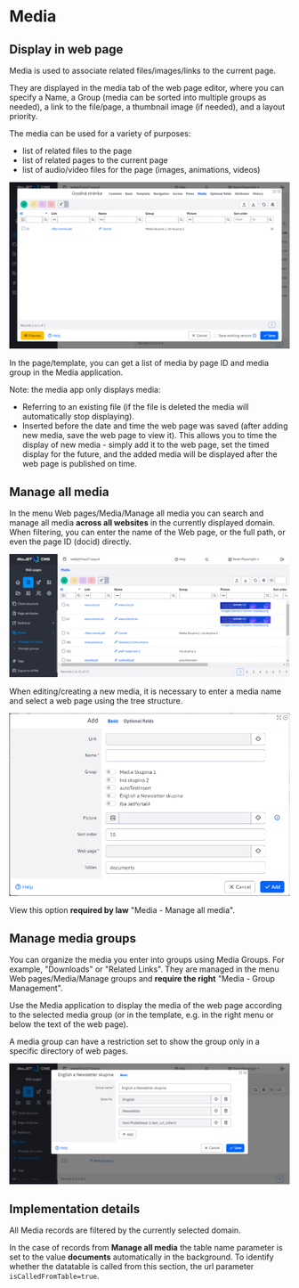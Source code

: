 # Media

## Display in web page

Media is used to associate related files/images/links to the current page.

They are displayed in the media tab of the web page editor, where you can specify a Name, a Group (media can be sorted into multiple groups as needed), a link to the file/page, a thumbnail image (if needed), and a layout priority.

The media can be used for a variety of purposes:
- list of related files to the page
- list of related pages to the current page
- list of audio/video files for the page (images, animations, videos)

![](media.png)

In the page/template, you can get a list of media by page ID and media group in the Media application.

Note: the media app only displays media:
- Referring to an existing file (if the file is deleted the media will automatically stop displaying).
- Inserted before the date and time the web page was saved (after adding new media, save the web page to view it). This allows you to time the display of new media - simply add it to the web page, set the timed display for the future, and the added media will be displayed after the web page is published on time.

## Manage all media

In the menu Web pages/Media/Manage all media you can search and manage all media **across all websites** in the currently displayed domain. When filtering, you can enter the name of the Web page, or the full path, or even the page ID (docid) directly.

![](media-all.png)

When editing/creating a new media, it is necessary to enter a media name and select a web page using the tree structure.

![](media-all-editor.png)

View this option **required by law** "Media - Manage all media".

## Manage media groups

You can organize the media you enter into groups using Media Groups. For example, "Downloads" or "Related Links". They are managed in the menu Web pages/Media/Manage groups and **require the right** "Media - Group Management".

Use the Media application to display the media of the web page according to the selected media group (or in the template, e.g. in the right menu or below the text of the web page).

A media group can have a restriction set to show the group only in a specific directory of web pages.

![](media-groups.png)

## Implementation details

All Media records are filtered by the currently selected domain.

In the case of records from **Manage all media** the table name parameter is set to the value **documents** automatically in the background. To identify whether the datatable is called from this section, the url parameter `isCalledFromTable=true`.
